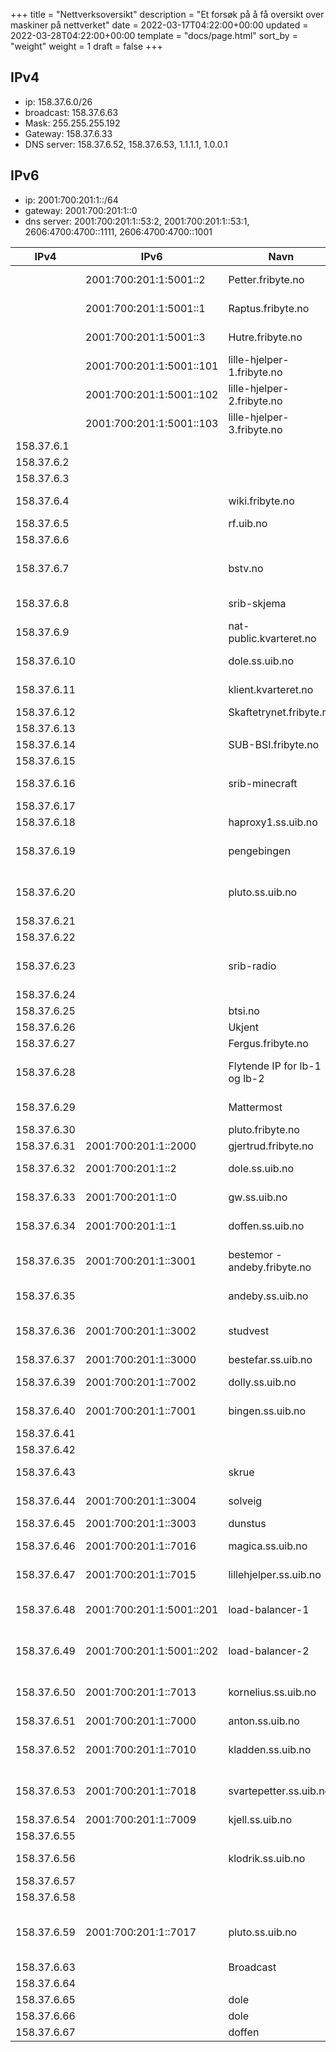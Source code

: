 +++
title = "Nettverksoversikt"
description = "Et forsøk på å få oversikt over maskiner på nettverket"
date = 2022-03-17T04:22:00+00:00
updated = 2022-03-28T04:22:00+00:00
template = "docs/page.html"
sort_by = "weight"
weight = 1
draft = false
+++

## IPv4

- ip: 158.37.6.0/26
- broadcast: 158.37.6.63
- Mask: 255.255.255.192
- Gateway: 158.37.6.33
- DNS server: 158.37.6.52, 158.37.6.53, 1.1.1.1, 1.0.0.1

## IPv6

- ip: 2001:700:201:1::/64
- gateway: 2001:700:201:1::0
- dns server: 2001:700:201:1::53:2, 2001:700:201:1::53:1, 2606:4700:4700::1111,
  2606:4700:4700::1001

| IPv4        | IPv6                     | Navn                         | Interface    | Kommentar                              |
| ----------- | ------------------------ |------------------------------| ------------ |----------------------------------------|
|             | 2001:700:201:1:5001::2   | Petter.fribyte.no            |              | Kubernetes server node                 |
|             | 2001:700:201:1:5001::1   | Raptus.fribyte.no            |              | Kubernetes server node                 |
|             | 2001:700:201:1:5001::3   | Hutre.fribyte.no             |              | Kubernetes server node                 |
|             | 2001:700:201:1:5001::101 | lille-hjelper-1.fribyte.no   |              | Kubernetes agent node                  |
|             | 2001:700:201:1:5001::102 | lille-hjelper-2.fribyte.no   |              | Kubernetes agent node                  |
|             | 2001:700:201:1:5001::103 | lille-hjelper-3.fribyte.no   |              | Kubernetes agent node                  |
| 158.37.6.1  |                          |                              |              | (ledig)                                |
| 158.37.6.2  |                          |                              |              | (ledig)                                |
| 158.37.6.3  |                          |                              |              | (ledig)                                |
| 158.37.6.4  |                          | wiki.fribyte.no              |              | Zola wiki (konrad)                     |
| 158.37.6.5  |                          | rf.uib.no                    |              | (kunde)                                |
| 158.37.6.6  |                          |                              |              | (ledig)                                |
| 158.37.6.7  |                          | bstv.no                      |              | Wordpress (kunde) (konrad)             |
| 158.37.6.8  |                          | srib-skjema                  |              | (kunde) (konrad)                       |
| 158.37.6.9  |                          | nat-public.kvarteret.no      | carp1        | Felles addresse                        |
| 158.37.6.10 |                          | dole.ss.uib.no               | carp1        | Felles addresse                        |
| 158.37.6.11 |                          | klient.kvarteret.no          | carp1        | Felles addresse                        |
| 158.37.6.12 |                          | Skaftetrynet.fribyte.no      |              | Proxmox node                           |
| 158.37.6.13 |                          |                              |              | (ledig)                                |
| 158.37.6.14 |                          | SUB-BSI.fribyte.no           |              | (kunde)                        |
| 158.37.6.15 |                          |                              |              | (ledig)                                |
| 158.37.6.16 |                          | srib-minecraft               |              | (kunde) (konrad)                       |
| 158.37.6.17 |                          |                              |              | (ledig)                                |
| 158.37.6.18 |                          | haproxy1.ss.uib.no           |              | (dunstus)                              |
| 158.37.6.19 |                          | pengebingen                  |              | Docker-øko (intern) (konrad)           |
| 158.37.6.20 |                          | pluto.ss.uib.no              |              | Gammel webside server                  |
| 158.37.6.21 |                          |                              |              | (ledig)                                |
| 158.37.6.22 |                          |                              |              | (ledig)                                |
| 158.37.6.23 |                          | srib-radio                   |              | Docker-øko (kunde) (konrad)            |
| 158.37.6.24 |                          |                              |              | (ledig)                                |
| 158.37.6.25 |                          | btsi.no                      |              | (kunde)                                |
| 158.37.6.26 |                          | Ukjent                       |              | Ukjent                                 |
| 158.37.6.27 |                          | Fergus.fribyte.no            | eno4         | Proxmox node                           |
| 158.37.6.28 |                          | Flytende IP for lb-1 og lb-2 |              | delt mellom lb-1 og lb-2 VMer          |
| 158.37.6.29 |                          | Mattermost                   |              | (intern) (konrad)                      |
| 158.37.6.30 |                          | pluto.fribyte.no             |              | Proxmox node                           |
| 158.37.6.31 | 2001:700:201:1::2000     | gjertrud.fribyte.no          | vmbr0        | Proxmox                                |
| 158.37.6.32 | 2001:700:201:1::2        | dole.ss.uib.no               | em1          | Brannmur + DHCP                        |
| 158.37.6.33 | 2001:700:201:1::0        | gw.ss.uib.no                 | carp1        | Felles addresse                        |
| 158.37.6.34 | 2001:700:201:1::1        | doffen.ss.uib.no             | em1          | Brannmur + DHCP                        |
| 158.37.6.35 | 2001:700:201:1::3001     | bestemor - andeby.fribyte.no | br0 (eth0)   | Tidligere ganeti host + landingsserver |
| 158.37.6.35 |                          | andeby.ss.uib.no             | br0:0 (eth0) | Peker mot bestemor                     |
| 158.37.6.36 | 2001:700:201:1::3002     | studvest                     | eth0         | Docker-øko, (kunde) (konrad)           |
| 158.37.6.37 | 2001:700:201:1::3000     | bestefar.ss.uib.no           | br0 (eth0)   |                                        |
| 158.37.6.39 | 2001:700:201:1::7002     | dolly.ss.uib.no              | eth0         | (tilsynelatende ikke i bruk)           |
| 158.37.6.40 | 2001:700:201:1::7001     | bingen.ss.uib.no             | eth0         | Backup maskin                          |
| 158.37.6.41 |                          |                              |              | (ledig)                                |
| 158.37.6.42 |                          |                              |              | (ledig)                                |
| 158.37.6.43 |                          | skrue                        |              | Backup maskin                          |
| 158.37.6.44 | 2001:700:201:1::3004     | solveig                      | eth0         | ganeti host master                     |
| 158.37.6.45 | 2001:700:201:1::3003     | dunstus                      | eth0         | ganeti host                            |
| 158.37.6.46 | 2001:700:201:1::7016     | magica.ss.uib.no             | eth0         | gammel intern server                   |
| 158.37.6.47 | 2001:700:201:1::7015     | lillehjelper.ss.uib.no       | eth0         | gammel IRC - Quassel                   |
| 158.37.6.48 | 2001:700:201:1:5001::201 | load-balancer-1              | eth0         | Load balancer for kubernetes cluster   |
| 158.37.6.49 | 2001:700:201:1:5001::202 | load-balancer-2              | eth0         | Load balancer for kubernetes cluster   |
| 158.37.6.50 | 2001:700:201:1::7013     | kornelius.ss.uib.no          | eth0         | gammel overvåkning - Munin             |
| 158.37.6.51 | 2001:700:201:1::7000     | anton.ss.uib.no              | eth0         | gammel LDAP                            |
| 158.37.6.52 | 2001:700:201:1::7010     | kladden.ss.uib.no            | eth0         | DNS tjener (solveig) (master)          |
| 158.37.6.53 | 2001:700:201:1::7018     | svartepetter.ss.uib.no       | eth0         | DNS tjener (dunstus) (slave)           |
| 158.37.6.54 | 2001:700:201:1::7009     | kjell.ss.uib.no              | eth0         | (fergus)                               |
| 158.37.6.55 |                          |                              |              | (ledig)                                |
| 158.37.6.56 |                          | klodrik.ss.uib.no            | eth0         | LDAP server? (dunstus)                 |
| 158.37.6.57 |                          |                              |              | (ledig)                                |
| 158.37.6.58 |                          |                              |              | (ledig)                                |
| 158.37.6.59 | 2001:700:201:1::7017     | pluto.ss.uib.no              | eth0         | Diverse nettsider srib.no++ (solveig)  |
| 158.37.6.63 |                          | Broadcast                    | RESERVED     |                                        |
| 158.37.6.64 |                          |                              |              | (ledig)                                |
| 158.37.6.65 |                          | dole                         |              | Ekstern ip                             |
| 158.37.6.66 |                          | dole                         |              | Ekstern ip                             |
| 158.37.6.67 |                          | doffen                       |              | Ekstern ip                             |
